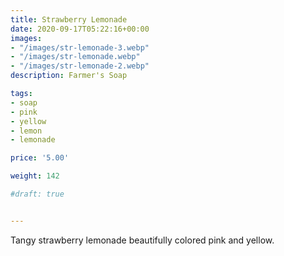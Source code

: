 ```yaml
---
title: Strawberry Lemonade
date: 2020-09-17T05:22:16+00:00
images:
- "/images/str-lemonade-3.webp"
- "/images/str-lemonade.webp"
- "/images/str-lemonade-2.webp"
description: Farmer's Soap

tags:
- soap
- pink
- yellow
- lemon
- lemonade

price: '5.00'

weight: 142

#draft: true


---
```

Tangy strawberry lemonade beautifully colored pink and yellow.


